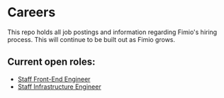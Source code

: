 # Careers

This repo holds all job postings and information regarding Fimio's hiring process. This will continue to be built out as Fimio grows.


## Current open roles:

- [Staff Front-End Engineer](https://github.com/fimio-xyz/Careers/blob/main/Jobs/Staff%20Front%20End%20Engr%20Aug%202024.md)
- [Staff Infrastructure Engineer](https://github.com/fimio-xyz/Careers/blob/main/Jobs/Staff%20Infra%20Engr%20Aug%202024.md)

